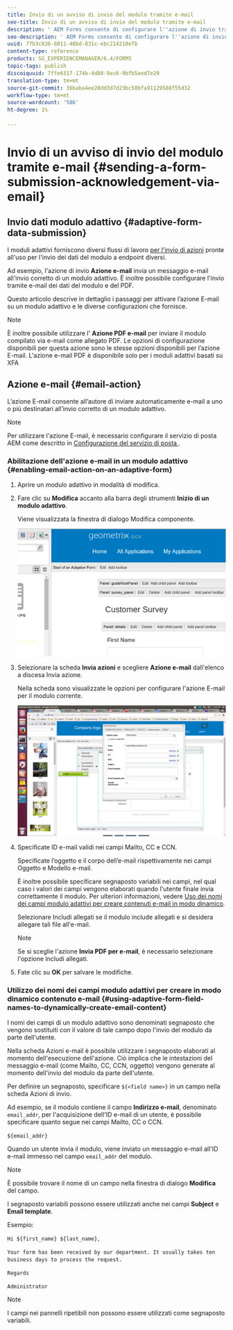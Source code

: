 ```yaml
---
title: Invio di un avviso di invio del modulo tramite e-mail
seo-title: Invio di un avviso di invio del modulo tramite e-mail
description: ' AEM Forms consente di configurare l''azione di invio tramite e-mail che invia un messaggio di conferma all''utente al momento dell''invio del modulo.'
seo-description: ' AEM Forms consente di configurare l''azione di invio tramite e-mail che invia un messaggio di conferma all''utente al momento dell''invio del modulo.'
uuid: 77b3c836-6011-48bd-831c-ebc214218efb
content-type: reference
products: SG_EXPERIENCEMANAGER/6.4/FORMS
topic-tags: publish
discoiquuid: 7ffe6317-174b-4d80-9ac6-9bfb5eed7e29
translation-type: tm+mt
source-git-commit: 36baba4ee20dd3d7d23bc50bfa91129588f55d32
workflow-type: tm+mt
source-wordcount: '586'
ht-degree: 1%

---
```



# Invio di un avviso di invio del modulo tramite e-mail {#sending-a-form-submission-acknowledgement-via-email}

## Invio dati modulo adattivo {#adaptive-form-data-submission}

I moduli adattivi forniscono diversi flussi di lavoro [per l&#39;invio di azioni](/help/forms/using/configuring-submit-actions.md) pronte all&#39;uso per l&#39;invio dei dati del modulo a endpoint diversi.

Ad esempio, l&#39;azione di invio **Azione e-mail** invia un messaggio e-mail all&#39;invio corretto di un modulo adattivo. È inoltre possibile configurare l&#39;invio tramite e-mail dei dati del modulo e del PDF.

Questo articolo descrive in dettaglio i passaggi per attivare l’azione E-mail su un modulo adattivo e le diverse configurazioni che fornisce.

>[!NOTE]
>
>È inoltre possibile utilizzare l&#39; **Azione PDF e-mail** per inviare il modulo compilato via e-mail come allegato PDF. Le opzioni di configurazione disponibili per questa azione sono le stesse opzioni disponibili per l’azione E-mail. L&#39;azione e-mail PDF è disponibile solo per i moduli adattivi basati su XFA

## Azione e-mail {#email-action}

L’azione E-mail consente all’autore di inviare automaticamente e-mail a uno o più destinatari all’invio corretto di un modulo adattivo.

>[!NOTE]
>
>Per utilizzare l&#39;azione E-mail, è necessario configurare il servizio di posta AEM come descritto in [Configurazione del servizio di posta ](/help/sites-administering/notification.md#configuring-the-mail-service).

### Abilitazione dell&#39;azione e-mail in un modulo adattivo {#enabling-email-action-on-an-adaptive-form}

1. Aprire un modulo adattivo in modalità di modifica.

1. Fare clic su **Modifica** accanto alla barra degli strumenti **Inizio di un modulo adattivo**.

   Viene visualizzata la finestra di dialogo Modifica componente.

   ![Finestra di dialogo Modifica componente per un modulo adattivo](assets/start_of_adp_form.png)

1. Selezionare la scheda **Invia azioni** e scegliere **Azione e-mail** dall&#39;elenco a discesa Invia azione.

   Nella scheda sono visualizzate le opzioni per configurare l&#39;azione E-mail per il modulo corrente.

   ![Scheda Azioni di invio](assets/dialog.png)

1. Specificate ID e-mail validi nei campi Mailto, CC e CCN.

   Specificate l’oggetto e il corpo dell’e-mail rispettivamente nei campi Oggetto e Modello e-mail.

   È inoltre possibile specificare segnaposto variabili nei campi, nel qual caso i valori dei campi vengono elaborati quando l&#39;utente finale invia correttamente il modulo. Per ulteriori informazioni, vedere [Uso dei nomi dei campi modulo adattivi per creare contenuti e-mail in modo dinamico](/help/forms/using/form-submission-receipt-via-email.md#p-using-adaptive-form-field-names-to-dynamically-create-email-content-p).

   Selezionare Includi allegati se il modulo include allegati e si desidera allegare tali file all&#39;e-mail.

   >[!NOTE]
   >
   >Se si sceglie l&#39;azione **Invia PDF per e-mail**, è necessario selezionare l&#39;opzione Includi allegati.

1. Fate clic su **OK** per salvare le modifiche.

### Utilizzo dei nomi dei campi modulo adattivi per creare in modo dinamico contenuto e-mail {#using-adaptive-form-field-names-to-dynamically-create-email-content}

I nomi dei campi di un modulo adattivo sono denominati segnaposto che vengono sostituiti con il valore di tale campo dopo l&#39;invio del modulo da parte dell&#39;utente.

Nella scheda Azioni e-mail è possibile utilizzare i segnaposto elaborati al momento dell&#39;esecuzione dell&#39;azione. Ciò implica che le intestazioni del messaggio e-mail (come Mailto, CC, CCN, oggetto) vengono generate al momento dell&#39;invio del modulo da parte dell&#39;utente.

Per definire un segnaposto, specificare `${<field name>}` in un campo nella scheda Azioni di invio.

Ad esempio, se il modulo contiene il campo **Indirizzo e-mail**, denominato `email_addr`, per l&#39;acquisizione dell&#39;ID e-mail di un utente, è possibile specificare quanto segue nei campi Mailto, CC o CCN.

`${email_addr}`

Quando un utente invia il modulo, viene inviato un messaggio e-mail all&#39;ID e-mail immesso nel campo `email_addr` del modulo.

>[!NOTE]
>
>È possibile trovare il nome di un campo nella finestra di dialogo **Modifica** del campo.

I segnaposto variabili possono essere utilizzati anche nei campi **Subject** e **Email template**.

Esempio:

`Hi ${first_name} ${last_name},`

`Your form has been received by our department. It usually takes ten business days to process the request.`

`Regards`

`Administrator`

>[!NOTE]
>
>I campi nei pannelli ripetibili non possono essere utilizzati come segnaposto variabili.

